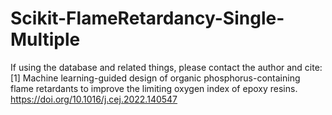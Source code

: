 # Scikit-FlameRetardancy-Single-Multiple

If using the database and related things, please contact the author and cite:
[1] Machine learning-guided design of organic phosphorus-containing flame retardants to improve the limiting oxygen index of epoxy resins. https://doi.org/10.1016/j.cej.2022.140547
